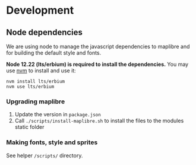 # Development

## Node dependencies

We are using node to manage the javascript dependencies to maplibre and for building the default style and fonts.

**Node 12.22 (lts/erbium) is required to install the dependencies.**
You may use [nvm](https://github.com/nvm-sh/nvm) to install and use it:

```shell
nvm install lts/erbium
nvm use lts/erbium
```

### Upgrading maplibre

1. Update the version in `package.json`
2. Call `./scripts/install-maplibre.sh` to install the files to the modules static folder

### Making fonts, style and sprites

See helper `/scripts/` directory.

